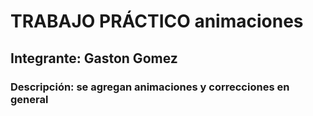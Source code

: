 # TRABAJO PRÁCTICO animaciones
## Integrante: Gaston Gomez
### Descripción: se agregan animaciones y correcciones en general

